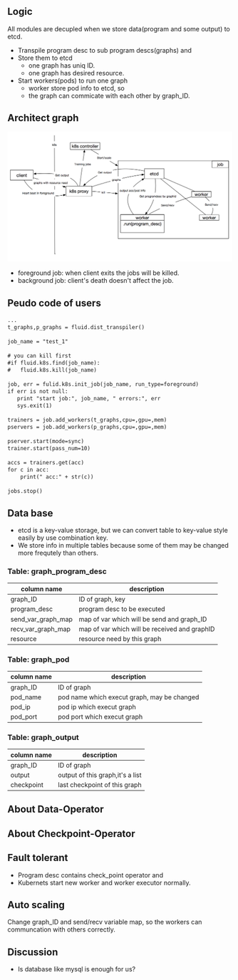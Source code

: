 ## Logic
All modules are decupled when we store data(program and some output) to etcd.

- Transpile program desc to sub program descs(graphs) and
- Store them to etcd
	- one graph has uniq ID. 
	- one graph has desired resource.
- Start workers(pods) to run one graph
   - worker store pod info to etcd, so 
   - the graph can commicate with each other by graph_ID.

## 


## Architect graph
<div style="align: center">
<img src="src/arch2.png" width="700" align=center/>
</div>

- foreground job: when client exits the jobs will be killed.
- background job: client's death doesn't affect the job.

## Peudo code of users
```
...
t_graphs,p_graphs = fluid.dist_transpiler()

job_name = "test_1"

# you can kill first
#if fluid.k8s.find(job_name):
#	fluid.k8s.kill(job_name)

job, err = fulid.k8s.init_job(job_name, run_type=foreground)
if err is not null:
   print "start job:", job_name, " errors:", err
   sys.exit(1)
   
trainers = job.add_workers(t_graphs,cpu=,gpu=,mem)
pservers = job.add_workers(p_graphs,cpu=,gpu=,mem)

pserver.start(mode=sync)
trainer.start(pass_num=10)

accs = trainers.get(acc)
for c in acc:
    print(" acc:" + str(c))

jobs.stop()
```


## Data base 
- etcd is a key-value storage, but we can convert table to key-value style easily by use combination key.
- We store info in multiple tables because some of them may be changed more frequtely than others.

### Table: graph_program_desc

| column name | description|
|----------|-------------|
| graph_ID |  ID of graph, key    |
| program_desc| program desc to be executed    |
| send_var_graph_map|map of var which will be send and graph_ID|
| recv_var_graph_map|map of var which will be received and graphID|
|resource|resource need by this graph|

### Table: graph_pod
| column name | description|
|----------|-------------|
|graph_ID|ID of graph|
|pod_name|pod name which execut graph, may be changed|
|pod_ip|pod ip which execut graph|
|pod_port|pod port which execut graph|

### Table: graph_output
| column name | description|
|----------|-------------|
|graph_ID|ID of graph|
|output|output of this graph,it's a list|
|checkpoint|last checkpoint of this graph|

## About Data-Operator
## About Checkpoint-Operator

## Fault tolerant
- Program desc contains check_point operator and
- Kubernets start new worker and worker executor normally.

## Auto scaling
Change graph_ID and send/recv variable map, so the  workers can communcation with others correctly.


## Discussion
- Is database like mysql is enough for us?
